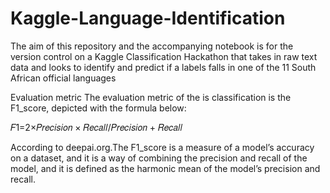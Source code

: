 # Kaggle-Language-Identification


The aim of this repository and the accompanying notebook is for the version control on a Kaggle Classification Hackathon that takes in raw text data and looks to identify and predict if a labels falls in one of the 11 South African official languages

Evaluation metric
The evaluation metric of the is classification is the F1_score, depicted with the formula below:

𝐹1=2×𝑃𝑟𝑒𝑐𝑖𝑠𝑖𝑜𝑛 × 𝑅𝑒𝑐𝑎𝑙𝑙/𝑃𝑟𝑒𝑐𝑖𝑠𝑖𝑜𝑛 + 𝑅𝑒𝑐𝑎𝑙𝑙
 
According to deepai.org.The F1_score is a measure of a model’s accuracy on a dataset, and it is a way of combining the precision and recall of the model, and it is defined as the harmonic mean of the model’s precision and recall.
